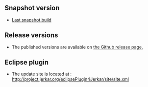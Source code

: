 ## Snapshot version

* [Last snapshot build](https://oss.sonatype.org/content/repositories/snapshots/org/jerkar/core/0.7.0-SNAPSHOT/core-0.7.0-SNAPSHOT-distrib.zip) 

## Release versions

* The published versions are available on [the Github release page.](https://github.com/jerkar/jerkar/releases)


## Eclipse plugin

* The update site is located at : http://project.jerkar.org/eclipsePlugin4Jerkar/site/site.xml
